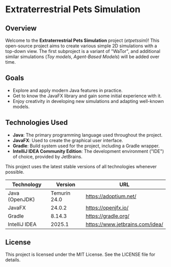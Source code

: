 # Extraterrestrial Pets Simulation

## Overview
Welcome to the **Extraterrestrial Pets Simulation** project (_etpetssim_)!
This open-source project aims to create various simple 2D simulations with a top-down view.
The first subproject is a variant of "WaTor", and additional similar simulations (_Toy models_, _Agent-Based Models_)
will be added over time.

## Goals
- Explore and apply modern Java features in practice.
- Get to know the JavaFX library and gain some initial experience with it.
- Enjoy creativity in developing new simulations and adapting well-known models.

## Technologies Used
- **Java**: The primary programming language used throughout the project.
- **JavaFX**: Used to create the graphical user interface.
- **Gradle**: Build system used for the project, including a Gradle wrapper.
- **IntelliJ IDEA Community Edition**: The development environment ("IDE") of choice, provided by JetBrains.

This project uses the latest stable versions of all technologies whenever possible.

| Technology          | Version      | URL                             |
|---------------------|--------------|---------------------------------|
| Java (OpenJDK)      | Temurin 24.0 | https://adoptium.net/           |
| JavaFX              | 24.0.2       | https://openjfx.io/             |
| Gradle              | 8.14.3       | https://gradle.org/             |
| IntelliJ IDEA       | 2025.1       | https://www.jetbrains.com/idea/ |

## License
This project is licensed under the MIT License. See the LICENSE file for details.
